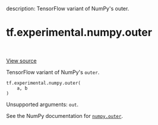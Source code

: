 description: TensorFlow variant of NumPy's outer.

<div itemscope itemtype="http://developers.google.com/ReferenceObject">
<meta itemprop="name" content="tf.experimental.numpy.outer" />
<meta itemprop="path" content="Stable" />
</div>

# tf.experimental.numpy.outer

<!-- Insert buttons and diff -->

<table class="tfo-notebook-buttons tfo-api nocontent" align="left">

</table>

<a target="_blank" class="external" href="/code/stable/tensorflow/python/ops/numpy_ops/np_math_ops.py">View source</a>



TensorFlow variant of NumPy's `outer`.

<pre class="devsite-click-to-copy prettyprint lang-py tfo-signature-link">
<code>tf.experimental.numpy.outer(
    a, b
)
</code></pre>



<!-- Placeholder for "Used in" -->

Unsupported arguments: `out`.

See the NumPy documentation for [`numpy.outer`](https://numpy.org/doc/1.16/reference/generated/numpy.outer.html).